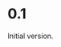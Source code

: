 <!--
-- SPDX-FileCopyrightText: 2022 Serokell <https://serokell.io/>
--
-- SPDX-License-Identifier: MPL-2.0
-->

# 0.1

Initial version.
